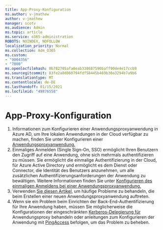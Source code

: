 ```yaml
---
title: App-Proxy-Konfiguration
ms.author: v-jmathew
author: v-jmathew
manager: scotv
ms.audience: Admin
ms.topic: article
ms.service: o365-administration
ROBOTS: NOINDEX, NOFOLLOW
localization_priority: Normal
ms.collection: Adm_O365
ms.custom:
- "9004356"
- "7800"
ms.openlocfilehash: 0b782705afa8eab338687590baff90de4e17ccb9
ms.sourcegitcommit: 83fe2a8d060794fdf58445b469b30a3294b7a9b6
ms.translationtype: MT
ms.contentlocale: de-DE
ms.lasthandoff: 01/15/2021
ms.locfileid: "49876558"
---
```

# <a name="app-proxy-configuration"></a>App-Proxy-Konfiguration

1. Informationen zum Konfigurieren einer Anwendungsproxyanwendung in Azure AD, um Ihre lokalen Anwendungen in der Cloud verfügbar zu machen, finden Sie unter Konfigurieren einer [Anwendungsproxyanwendung.](https://docs.microsoft.com/azure/active-directory/application-proxy-config-how-to)
2. Einmaliges Anmelden (Single Sign-On, SSO) ermöglicht Ihren Benutzern den Zugriff auf eine Anwendung, ohne sich mehrmals authentifizieren zu müssen. Sie ermöglicht die einmalige Authentifizierung in der Cloud, für Azure Active Directory und ermöglicht es dem Dienst oder Connector, die Identität des Benutzers anzunehmen, um alle zusätzlichen Authentifizierungsanforderungen der Anwendung zu bewältigen. Weitere Informationen finden Sie unter [Konfigurieren des einmaligen Anmeldens bei einer Anwendungsproxyanwendung.](https://docs.microsoft.com/azure/active-directory/application-proxy-config-sso-how-to)
3. Verwenden [Sie diesen Artikel,](https://docs.microsoft.com/azure/active-directory/application-proxy-config-problem) um häufige Probleme zu behandeln, die beim Erstellen einer neuen Anwendungsproxyanwendung auftreten.
4. Wenn sie ein Problem beim Einrichten der Back-End-Authentifizierung für Ihre Anwendung haben, müssen Sie möglicherweise die Konfigurationen der eingeschränkten [Kerberos-Delegierung für](https://docs.microsoft.com/azure/active-directory/application-proxy-back-end-kerberos-constrained-delegation-how-to) Anwendungsproxy behandeln oder anleitungen zum Konfigurieren der Anwendung mit [PingAccess](https://docs.microsoft.com/azure/active-directory/application-proxy-back-end-ping-access-how-to) befolgen, um das Problem zu beheben.
